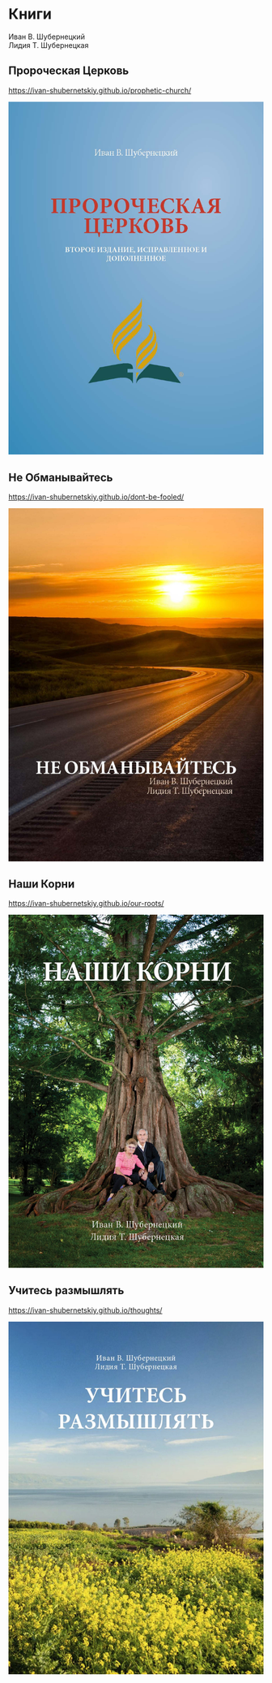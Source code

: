 # Книги

Иван В. Шубернецкий  
Лидия Т. Шубернецкая

## Пророческая Церковь

https://ivan-shubernetskiy.github.io/prophetic-church/

![Пророческая Церковь](https://raw.githubusercontent.com/ivan-shubernetskiy/prophetic-church/main/%D0%9F%D1%80%D0%BE%D1%80%D0%BE%D1%87%D0%B5%D1%81%D0%BA%D0%B0%D1%8F%20%D0%A6%D0%B5%D1%80%D0%BA%D0%BE%D0%B2%D1%8C.jpg)

## Не Обманывайтесь

https://ivan-shubernetskiy.github.io/dont-be-fooled/

![Не Обманывайтесь](https://raw.githubusercontent.com/ivan-shubernetskiy/dont-be-fooled/main/%D0%9D%D0%B5%20%D0%9E%D0%B1%D0%BC%D0%B0%D0%BD%D1%8B%D0%B2%D0%B0%D0%B8%CC%86%D1%82%D0%B5%D1%81%D1%8C.jpg)

## Наши Корни

https://ivan-shubernetskiy.github.io/our-roots/

![](https://raw.githubusercontent.com/ivan-shubernetskiy/our-roots/master/%D0%9D%D0%B0%D1%88%D0%B8%20%D0%9A%D0%BE%D1%80%D0%BD%D0%B8.jpg)

## Учитесь размышлять

https://ivan-shubernetskiy.github.io/thoughts/

![Учитесь размышлять](https://raw.githubusercontent.com/ivan-shubernetskiy/thoughts/master/%D0%A3%D1%87%D0%B8%D1%82%D0%B5%D1%81%D1%8C%20%D0%A0%D0%B0%D0%B7%D0%BC%D1%8B%D1%88%D0%BB%D1%8F%D1%82%D1%8C.jpg)
